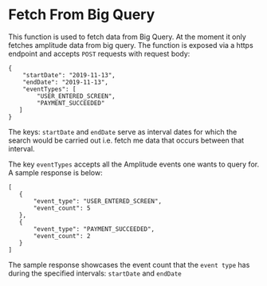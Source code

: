 # Fetch From Big Query

This function is used to fetch data from Big Query. At the moment it only fetches amplitude data from big query.
The function is exposed via a https endpoint and accepts `POST` requests with request body:

```
{
    "startDate": "2019-11-13",
    "endDate": "2019-11-13",
    "eventTypes": [
        "USER_ENTERED_SCREEN",
        "PAYMENT_SUCCEEDED"
   ]
}
```

The keys: `startDate` and `endDate` serve as interval dates for which the search would be carried out
i.e. fetch me data that occurs between that interval.

The key `eventTypes` accepts all the Amplitude events one wants to query for. 
A sample response is below:

 ```
[
    {
        "event_type": "USER_ENTERED_SCREEN",
        "event_count": 5
    },
    {
        "event_type": "PAYMENT_SUCCEEDED",
        "event_count": 2
    }
]

```

The sample response showcases the event count that the `event type` has during the specified intervals: 
`startDate` and `endDate`